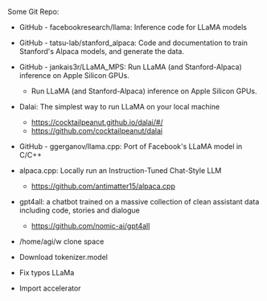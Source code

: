Some Git Repo:
- GitHub - facebookresearch/llama: Inference code for LLaMA models
- GitHub - tatsu-lab/stanford_alpaca: Code and documentation to train Stanford's Alpaca models, and generate the data.
- GitHub - jankais3r/LLaMA_MPS: Run LLaMA (and Stanford-Alpaca) inference on Apple Silicon GPUs.
    - Run LLaMA (and Stanford-Alpaca) inference on Apple Silicon GPUs.
- Dalai: The simplest way to run LLaMA on your local machine
    - https://cocktailpeanut.github.io/dalai/#/
    - https://github.com/cocktailpeanut/dalai
- GitHub - ggerganov/llama.cpp: Port of Facebook's LLaMA model in C/C++
- alpaca.cpp: Locally run an Instruction-Tuned Chat-Style LLM
    - https://github.com/antimatter15/alpaca.cpp
- gpt4all: a chatbot trained on a massive collection of clean assistant data including code, stories and dialogue
    - https://github.com/nomic-ai/gpt4all

- /home/agi/w clone space 
- Download tokenizer.model
- Fix typos LLaMa
- Import accelerator
